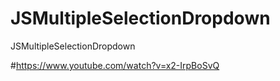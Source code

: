 # JSMultipleSelectionDropdown
JSMultipleSelectionDropdown


#https://www.youtube.com/watch?v=x2-IrpBoSvQ

